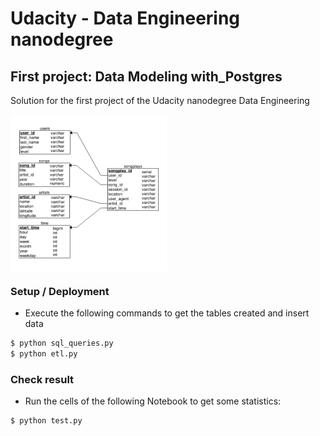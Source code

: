 # Udacity - Data Engineering nanodegree
## First project: Data Modeling with_Postgres
Solution for the first project of the Udacity nanodegree Data Engineering

<img src="https://github.com/IsidroJara/Udacity-DataEng-Data_Modeling_with_Postgres/blob/master/pictures/architecture.png" width="250" height="250" align="center">

### Setup / Deployment

  - Execute the following commands to get the tables created and insert data
  ```sh
  $ python sql_queries.py
  $ python etl.py
  ```
  

### Check result

  - Run the cells of the following Notebook to get some statistics:
  ```sh
  $ python test.py
  ```
